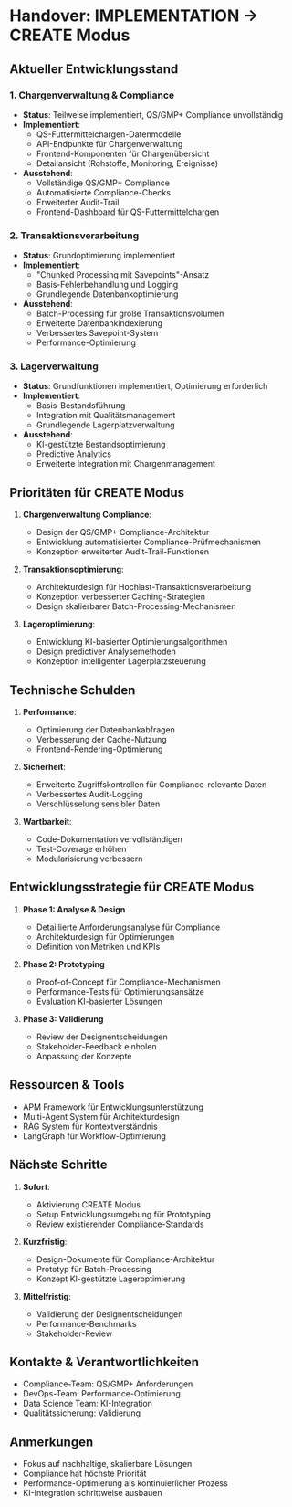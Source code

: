 # Handover: IMPLEMENTATION → CREATE Modus

## Aktueller Entwicklungsstand

### 1. Chargenverwaltung & Compliance
- **Status**: Teilweise implementiert, QS/GMP+ Compliance unvollständig
- **Implementiert**:
  - QS-Futtermittelchargen-Datenmodelle
  - API-Endpunkte für Chargenverwaltung
  - Frontend-Komponenten für Chargenübersicht
  - Detailansicht (Rohstoffe, Monitoring, Ereignisse)
- **Ausstehend**:
  - Vollständige QS/GMP+ Compliance
  - Automatisierte Compliance-Checks
  - Erweiterter Audit-Trail
  - Frontend-Dashboard für QS-Futtermittelchargen

### 2. Transaktionsverarbeitung
- **Status**: Grundoptimierung implementiert
- **Implementiert**:
  - "Chunked Processing mit Savepoints"-Ansatz
  - Basis-Fehlerbehandlung und Logging
  - Grundlegende Datenbankoptimierung
- **Ausstehend**:
  - Batch-Processing für große Transaktionsvolumen
  - Erweiterte Datenbankindexierung
  - Verbessertes Savepoint-System
  - Performance-Optimierung

### 3. Lagerverwaltung
- **Status**: Grundfunktionen implementiert, Optimierung erforderlich
- **Implementiert**:
  - Basis-Bestandsführung
  - Integration mit Qualitätsmanagement
  - Grundlegende Lagerplatzverwaltung
- **Ausstehend**:
  - KI-gestützte Bestandsoptimierung
  - Predictive Analytics
  - Erweiterte Integration mit Chargenmanagement

## Prioritäten für CREATE Modus

1. **Chargenverwaltung Compliance**:
   - Design der QS/GMP+ Compliance-Architektur
   - Entwicklung automatisierter Compliance-Prüfmechanismen
   - Konzeption erweiterter Audit-Trail-Funktionen

2. **Transaktionsoptimierung**:
   - Architekturdesign für Hochlast-Transaktionsverarbeitung
   - Konzeption verbesserter Caching-Strategien
   - Design skalierbarer Batch-Processing-Mechanismen

3. **Lageroptimierung**:
   - Entwicklung KI-basierter Optimierungsalgorithmen
   - Design predictiver Analysemethoden
   - Konzeption intelligenter Lagerplatzsteuerung

## Technische Schulden

1. **Performance**:
   - Optimierung der Datenbankabfragen
   - Verbesserung der Cache-Nutzung
   - Frontend-Rendering-Optimierung

2. **Sicherheit**:
   - Erweiterte Zugriffskontrollen für Compliance-relevante Daten
   - Verbessertes Audit-Logging
   - Verschlüsselung sensibler Daten

3. **Wartbarkeit**:
   - Code-Dokumentation vervollständigen
   - Test-Coverage erhöhen
   - Modularisierung verbessern

## Entwicklungsstrategie für CREATE Modus

1. **Phase 1: Analyse & Design**
   - Detaillierte Anforderungsanalyse für Compliance
   - Architekturdesign für Optimierungen
   - Definition von Metriken und KPIs

2. **Phase 2: Prototyping**
   - Proof-of-Concept für Compliance-Mechanismen
   - Performance-Tests für Optimierungsansätze
   - Evaluation KI-basierter Lösungen

3. **Phase 3: Validierung**
   - Review der Designentscheidungen
   - Stakeholder-Feedback einholen
   - Anpassung der Konzepte

## Ressourcen & Tools

- APM Framework für Entwicklungsunterstützung
- Multi-Agent System für Architekturdesign
- RAG System für Kontextverständnis
- LangGraph für Workflow-Optimierung

## Nächste Schritte

1. **Sofort**:
   - Aktivierung CREATE Modus
   - Setup Entwicklungsumgebung für Prototyping
   - Review existierender Compliance-Standards

2. **Kurzfristig**:
   - Design-Dokumente für Compliance-Architektur
   - Prototyp für Batch-Processing
   - Konzept KI-gestützte Lageroptimierung

3. **Mittelfristig**:
   - Validierung der Designentscheidungen
   - Performance-Benchmarks
   - Stakeholder-Review

## Kontakte & Verantwortlichkeiten

- Compliance-Team: QS/GMP+ Anforderungen
- DevOps-Team: Performance-Optimierung
- Data Science Team: KI-Integration
- Qualitätssicherung: Validierung

## Anmerkungen

- Fokus auf nachhaltige, skalierbare Lösungen
- Compliance hat höchste Priorität
- Performance-Optimierung als kontinuierlicher Prozess
- KI-Integration schrittweise ausbauen 